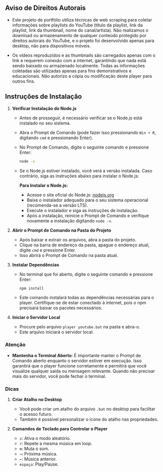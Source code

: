## Aviso de Direitos Autorais

- Este projeto de portfólio utiliza técnicas de web scraping para coletar informações sobre playlists do YouTube (título da playlist, link da playlist, link da thumbnail, nome do canal/artista). Não realizamos o download ou armazenamento de qualquer conteúdo protegido por direitos autorais do YouTube, e o projeto foi desenvolvido apenas para desktop, não para dispositivos móveis.

- Os vídeos reproduzidos e as thumbnails são carregados apenas com o link e requerem conexão com a internet, garantindo que nada está sendo baixado ou armazenado localmente. Todas as informações coletadas são utilizadas apenas para fins demonstrativos e educacionais. Não autorizo a cópia ou modificação deste player para outros fins.



## Instruções de Instalação

1. **Verificar Instalação do Node.js**
   - Antes de prosseguir, é necessário verificar se o Node.js está instalado no seu sistema.
   - Abra o Prompt de Comando (pode fazer isso pressionando `Win + R`, digitando `cmd` e pressionando Enter).
   - No Prompt de Comando, digite o seguinte comando e pressione Enter:
     ```sh
     node -v
     ```
   - Se o Node.js estiver instalado, você verá a versão instalada. Caso contrário, siga as instruções abaixo para instalar o Node.js:

     **Para Instalar o Node.js:**
     - Acesse o site oficial do Node.js: [nodejs.org](https://nodejs.org/)
     - Baixe o instalador adequado para o seu sistema operacional (recomenda-se a versão LTS).
     - Execute o instalador e siga as instruções de instalação.
     - Após a instalação, reinicie o Prompt de Comando e verifique novamente a instalação digitando `node -v`.

2. **Abrir o Prompt de Comando na Pasta do Projeto**
   - Após baixar e extrair os arquivos, abra a pasta do projeto.
   - Clique na barra de endereço da pasta, apague o endereço atual, digite `cmd` e pressione Enter.
   - Isso abrirá o Prompt de Comando na pasta atual.

3. **Instalar Dependências**
   - No terminal que foi aberto, digite o seguinte comando e pressione Enter:
     ```sh
     npm install
     ```
   - Este comando instalará todas as dependências necessárias para o player. Certifique-se de estar conectado à internet, pois o npm precisará baixar os pacotes necessários.

4. **Iniciar o Servidor Local**
   - Procure pelo arquivo `player youtube.bat` na pasta e abra-o.
   - Este arquivo iniciará o servidor local.

### Atenção
- **Mantenha o Terminal Aberto**: É importante manter o Prompt de Comando aberto enquanto o servidor estiver em execução. Isso garantirá que o player funcione corretamente e permitirá que você visualize qualquer saída ou mensagem relevante. Quando não precisar mais do servidor, você pode fechar o terminal.

### Dicas

1. **Criar Atalho no Desktop**
   - Você pode criar um atalho do arquivo `.bat` no desktop para facilitar o acesso futuro.
   - Também é possível personalizar o ícone do atalho nas propriedades.

2. **Comandos de Teclado para Controlar o Player**
   - `s`: Ativa o modo aleatório.
   - `r`: Repete a mesma música em loop.
   - `m`: Muta o som.
   - `→`: Próxima música.
   - `←`: Música anterior.
   - `espaço`: Play/Pause.
